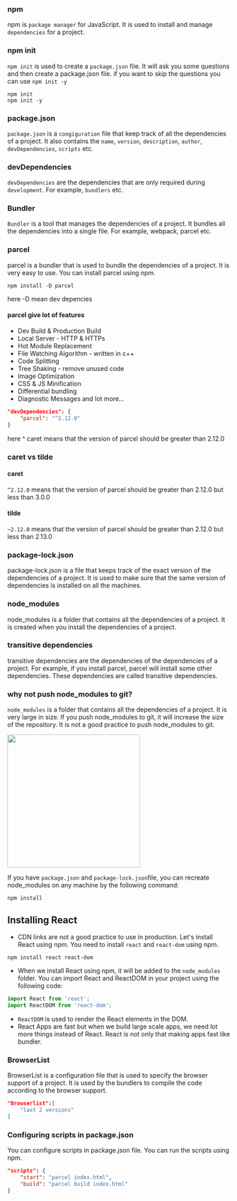 ### npm 
npm is `package manager` for JavaScript. It is used to install and manage `dependencies` for a project.
### npm init 
`npm init` is used to create a `package.json` file. It will ask you some questions and then create a package.json file. if you want to skip the questions you can use `npm init -y`
```terminal
npm init
npm init -y
```
### package.json
`package.json` is a `congiguration` file that keep track of all the dependencies of a project. It also contains the `name`, `version`, `description`, `author`, `devDependencies`, `scripts` etc.

### devDependencies
`devDependencies` are the dependencies that are only required during `development`. For example, `bundlers` etc.

### Bundler 
`Bundler` is a tool that manages the dependencies of a project. It bundles all the dependencies into a single file. For example, webpack, parcel etc.

### parcel 
parcel is a bundler that is used to bundle the dependencies of a project. It is very easy to use. You can install parcel using npm. 
```terminal
npm install -D parcel 
```
here -D mean dev depencies

#### parcel give lot of features 
- Dev Build & Production Build
- Local Server - HTTP & HTTPs
- Hot Module Replacement
- File Watching Algorithm - written in c++
- Code Splitting
- Tree Shaking - remove unused code
- Image Optimization
- CSS & JS Minification
- Differential bundling
- Diagnostic Messages
and lot more...


``` Json
"devDependencies": {
    "parcel": "^2.12.0"
}
```
here ^ caret means that the version of parcel should be greater than 2.12.0 

### caret vs tilde
#### caret
`^2.12.0` means that the version of parcel should be greater than 2.12.0 but less than 3.0.0
#### tilde
`~2.12.0` means that the version of parcel should be greater than 2.12.0 but less than 2.13.0

### package-lock.json
package-lock.json is a file that keeps track of the exact version of the dependencies of a project. It is used to make sure that the same version of dependencies is installed on all the machines.

### node_modules
node_modules is a folder that contains all the dependencies of a project. It is created when you install the dependencies of a project.

### transitive dependencies
transitive dependencies are the dependencies of the dependencies of a project. For example, if you install parcel, parcel will install some other dependencies. These dependencies are called transitive dependencies.

### why not push node_modules to git?
`node_modules` is a folder that contains all the dependencies of a project. It is very large in size. If you push node_modules to git, it will increase the size of the repository. It is not a good practice to push node_modules to git.

<img src="https://d33wubrfki0l68.cloudfront.net/9722a8164dec5096faa0144f7d7466c9f97e87d5/1af5e/images/uploads/node_modules_meme.png" style="height:300px" />

If you have `package.json` and `package-lock.json`file, you can recreate node_modules on any machine by the following command:
```terminal
npm install
```
## Installing React
- CDN links are not a good practice to use in production. Let's install React using npm. You need to install `react` and `react-dom` using npm.
```terminal
npm install react react-dom
```
- When we install React using npm, it will be added to the `node_modules` folder. You can import React and ReactDOM in your project using the following code:
```javascript
import React from 'react';
import ReactDOM from 'react-dom';
```
- `ReactDOM` is used to render the React elements in the DOM.
- React Apps are fast but when we build large scale apps, we need lot more things instead of React. React is not only that making apps fast like bundler. 

### BrowserList
BrowserList is a configuration file that is used to specify the browser support of a project. It is used by the bundlers to compile the code according to the browser support.

```Json
"Browserlist":[
    "last 2 versions"
]
```

### Configuring scripts in package.json
You can configure scripts in package.json file. You can run the scripts using npm.
```Json
"scripts": {
    "start": "parcel index.html",
    "build": "parcel build index.html"
}
```
